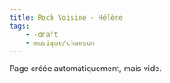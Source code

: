 ```yaml
---
title: Roch Voisine - Hélène
tags:
    - -draft
    - musique/chanson
---
```


Page créée automatiquement, mais vide.
